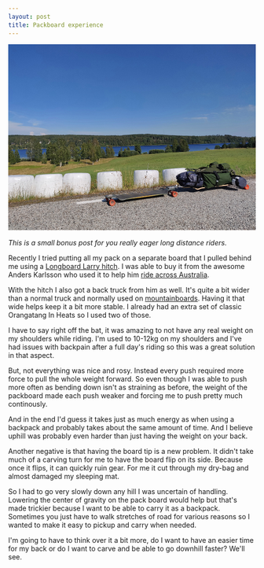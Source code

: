 ```yaml
---
layout: post
title: Packboard experience
---
```


[![noBorderImage](/images/longboard/board.jpg)](/images/longboard/board.jpg)

*This is a small bonus post for you really eager long distance riders.*

Recently I tried putting all my pack on a separate board that I pulled behind me using a [Longboard Larry hitch](https://www.sickboards.nl/nl/miscellaneous/10075-longboard-larry-trailer-hitch.html). I was able to buy it from the awesome Anders Karlsson who used it to help him [ride across Australia](https://longboardaustralia.blogspot.com/).

With the hitch I also got a back truck from him as well. It's quite a bit wider than a normal truck and normally used on [mountainboards](https://en.wikipedia.org/wiki/Mountainboarding). Having it that wide helps keep it a bit more stable. I already had an extra set of classic Orangatang In Heats so I used two of those.

I have to say right off the bat, it was amazing to not have any real weight on my shoulders while riding. I'm used to 10-12kg on my shoulders and I've had issues with backpain after a full day's riding so this was a great solution in that aspect.

But, not everything was nice and rosy. Instead every push required more force to pull the whole weight forward. So even though I was able to push more often as bending down isn't as straining as before, the weight of the packboard made each push weaker and forcing me to push pretty much continously.

And in the end I'd guess it takes just as much energy as when using a backpack and probably takes about the same amount of time. And I believe uphill was probably even harder than just having the weight on your back.

Another negative is that having the board tip is a new problem. It didn't take much of a carving turn for me to have the board flip on its side. Because once it flips, it can quickly ruin gear. For me it cut through my dry-bag and almost damaged my sleeping mat.

So I had to go very slowly down any hill I was uncertain of handling. Lowering the center of gravity on the pack board would help but that's made trickier because I want to be able to carry it as a backpack. Sometimes you just have to walk stretches of road for various reasons so I wanted to make it easy to pickup and carry when needed.

I'm going to have to think over it a bit more, do I want to have an easier time for my back or do I want to carve and be able to go downhill faster? We'll see.